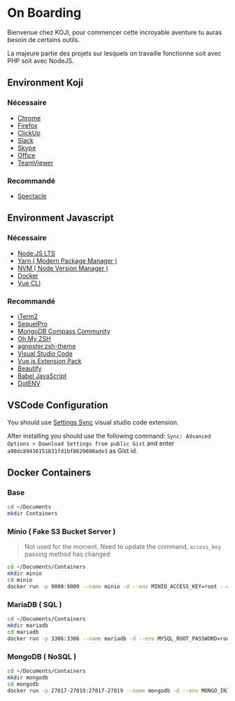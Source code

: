 # On Boarding

Bienvenue chez KOJI, pour commencer cette incroyable aventure tu auras besoin de certains outils.

La majeure partie des projets sur lesquels on travaille fonctionne soit avec PHP soit avec NodeJS.

## Environment Koji

### Nécessaire

- [Chrome](https://www.google.com/intl/fr_fr/chrome/)
- [Firefox](https://www.mozilla.org/fr/firefox/new/)
- [ClickUp](https://clickup.com/)
- [Slack](https://slack.com/intl/fr-fr/)
- [Skype](https://www.skype.com/fr/)
- [Office](https://www.office.com/)
- [TeamViewer](https://www.teamviewer.com/fr/)

### Recommandé

- [Spectacle](https://www.spectacleapp.com/)

## Environment Javascript

### Nécessaire

- [Node.JS LTS](https://nodejs.org/en/download/)
- [Yarn ( Modern Package Manager )](https://yarnpkg.com/en/docs/install#mac-stable)
- [NVM ( Node Version Manager )](https://github.com/nvm-sh/nvm#install--update-script)
- [Docker](https://docs.docker.com/docker-for-mac/install/)
- [Vue CLI](https://cli.vuejs.org/guide/installation.html)

### Recommandé

- [iTerm2](https://www.iterm2.com/index.html)
- [SequelPro](https://www.sequelpro.com/)
- [MongoDB Compass Community](https://www.mongodb.com/download-center/compass)
- [Oh My ZSH](https://ohmyz.sh/)
- [agnoster.zsh-theme](https://github.com/agnoster/agnoster-zsh-theme)
- [Visual Studio Code](https://code.visualstudio.com/Download)
- [Vue.js Extension Pack](https://marketplace.visualstudio.com/items?itemName=mubaidr.vuejs-extension-pack)
- [Beautify](https://marketplace.visualstudio.com/items?itemName=HookyQR.beautify)
- [Babel JavaScript](https://marketplace.visualstudio.com/items?itemName=mgmcdermott.vscode-language-babel)
- [DotENV](https://marketplace.visualstudio.com/items?itemName=mikestead.dotenv)

## VSCode Configuration

You should use [Settings Sync](https://marketplace.visualstudio.com/items?itemName=Shan.code-settings-sync) visual studio code extension.

After installing you should use the following command: `Sync: Advanced Options > Download Settings from public Gist` and enter `a90dc89436151831fd1bf8629080ade3` as Gist id.


## Docker Containers

### Base

```bash
cd ~/Documents
mkdir Containers
```

### Minio ( Fake S3 Bucket  Server )

> Not used for the moment. Need to update the command, `access_key` passing method has changed

```bash
cd ~/Documents/Containers
mkdir minio
cd minio
docker run -p 9000:9000 --name minio -d --env MINIO_ACCESS_KEY=root --env MINIO_SECRET_KEY=root --mount type=bind,src="$(pwd)",target=/data minio/minio server /data
```

### MariaDB ( SQL )

```bash
cd ~/Documents/Containers
mkdir mariadb
cd mariadb
docker run -p 3306:3306 --name mariadb -d --env MYSQL_ROOT_PASSWORD=root --env MYSQL_DATABASE=database --mount type=bind,src="$(pwd)",target=/var/lib/mysql mariadb
```

### MongoDB ( NoSQL )

```bash
cd ~/Documents/Containers
mkdir mongodb
cd mongodb
docker run -p 27017-27019:27017-27019 --name mongodb -d --env MONGO_INITDB_ROOT_USERNAME=root --env MONGO_INITDB_ROOT_PASSWORD=root --mount type=bind,src="$(pwd)",target=/data/db mongo
```
